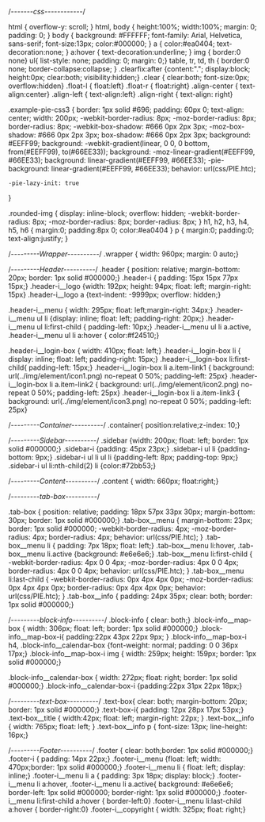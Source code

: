 
/*-------css------------*/


html {
    overflow-y: scroll;
}
html, body {
    height:100%;
    width:100%;
    margin: 0;
    padding: 0;
}
body {
    background: #FFFFFF;
    font-family: Arial, Helvetica, sans-serif;
    font-size:13px;
    color:#000000;
}
a {
    color:#ea0404;
    text-decoration:none;
}
a:hover {
    text-decoration:underline;
}
img { border:0 none}
ul{ list-style: none; padding: 0; margin: 0;}
table, tr, td, th {
    border:0 none;
    border-collapse:collapse;
}
.clearfix:after {content:"."; display:block; height:0px; clear:both; visibility:hidden;}
.clear { clear:both; font-size:0px; overflow:hidden}
.float-l { float:left}
.float-r { float:right}
.align-center { text-align:center}
.align-left { text-align:left}
.align-right { text-align: right}


.example-pie-css3 {
    border: 1px solid #696;
    padding: 60px 0;
    text-align: center; width: 200px;
    -webkit-border-radius: 8px;
    -moz-border-radius: 8px;
    border-radius: 8px;
    -webkit-box-shadow: #666 0px 2px 3px;
    -moz-box-shadow: #666 0px 2px 3px;
    box-shadow: #666 0px 2px 3px;
    background: #EEFF99;
    background: -webkit-gradient(linear, 0 0, 0 bottom, from(#EEFF99), to(#66EE33));
    background: -moz-linear-gradient(#EEFF99, #66EE33);
    background: linear-gradient(#EEFF99, #66EE33);
    -pie-background: linear-gradient(#EEFF99, #66EE33);
    behavior: url(css/PIE.htc);

    -pie-lazy-init: true
}

.rounded-img {
    display: inline-block;
    overflow: hidden;
    -webkit-border-radius: 8px;
    -moz-border-radius: 8px;
    border-radius: 8px;
}
h1, h2, h3, h4, h5, h6 {
    margin:0;
    padding:8px 0;
    color:#ea0404
}
p {
    margin:0;
    padding:0;
    text-align:justify;
}


/*---------Wrapper----------*/
.wrapper { width: 960px; margin: 0 auto;}

/*---------Header----------*/
.header { position: relative; margin-bottom: 20px; border: 1px solid #000000;}
.header-i { padding: 15px 15px 77px 15px;}
.header-i__logo {width: 192px; height: 94px; float: left; margin-right: 15px}
.header-i__logo a {text-indent: -9999px; overflow: hidden;}

.header-i__menu { width: 295px; float: left;margin-right: 34px;}
.header-i__menu ul  li {display: inline; float: left;  padding-right: 20px;}
.header-i__menu ul  li:first-child { padding-left: 10px;}
.header-i__menu ul  li a.active, .header-i__menu ul  li a:hover { color:#f24510;}

.header-i__login-box { width: 410px; float: left;}
.header-i__login-box li { display: inline; float: left; padding-right: 15px;}
.header-i__login-box li:first-child{ padding-left: 15px;}
.header-i__login-box li a.item-link1 { background: url(../img/element/icon1.png) no-repeat 0 50%; padding-left: 25px}
.header-i__login-box li a.item-link2  { background: url(../img/element/icon2.png) no-repeat 0 50%; padding-left: 25px}
.header-i__login-box li a.item-link3 { background: url(../img/element/icon3.png) no-repeat 0 50%; padding-left: 25px}


/*---------Container----------*/
.container{ position:relative;z-index: 10;}

/*---------Sidebar----------*/
.sidebar {width: 200px; float: left; border: 1px solid #000000;}
.sidebar-i {padding: 45px 23px;}
.sidebar-i ul li {padding-bottom: 9px;}
.sidebar-i ul li ul li {padding-left: 8px; padding-top: 9px;}
.sidebar-i ul li:nth-child(2) li {color:#72bb53;}


/*---------Content----------*/
.content { width: 660px; float:right;}



/*---------tab-box----------*/

.tab-box { position: relative; padding: 18px 57px 33px 30px; margin-bottom: 30px; border: 1px solid #000000;}
.tab-box__menu {
    margin-bottom: 23px;
    border: 1px solid #000000;
    -webkit-border-radius: 4px;
    -moz-border-radius: 4px;
    border-radius: 4px;
    behavior: url(css/PIE.htc);
}
.tab-box__menu li { padding: 7px 18px; float: left;}
.tab-box__menu li:hover, .tab-box__menu li.active {background: #e6e6e6;}
.tab-box__menu li:first-child {
    -webkit-border-radius: 4px 0 0 4px;
    -moz-border-radius:  4px 0 0 4px;
    border-radius: 4px 0 0 4px;
    behavior: url(css/PIE.htc);
}
.tab-box__menu li:last-child {
    -webkit-border-radius: 0px 4px 4px 0px;
    -moz-border-radius: 0px 4px 4px 0px;
    border-radius:  0px 4px 4px 0px;
    behavior: url(css/PIE.htc);
}
.tab-box__info { padding: 24px 35px; clear: both; border: 1px solid #000000;}

/*---------block-info----------*/
.block-info { clear: both;}
.block-info__map-box { width: 306px; float: left; border: 1px solid #000000;}
.block-info__map-box-i{ padding:22px 43px 22px 9px; }
.block-info__map-box-i h4, .block-info__calendar-box {font-weight: normal; padding: 0 0 36px 17px;}
.block-info__map-box-i img { width: 259px; height: 159px; border: 1px solid #000000;}

.block-info__calendar-box { width: 272px; float: right; border: 1px solid #000000;}
.block-info__calendar-box-i {padding:22px 31px 22px 18px;}


/*---------text-box----------*/
.text-box{ clear: both; margin-bottom: 20px; border: 1px solid #000000;}
.text-box-i{ padding: 12px 28px 17px 53px;}
.text-box__title { width:42px; float: left; margin-right: 22px; }
.text-box__info { width: 765px; float: left; }
.text-box__info p { font-size: 13px; line-height: 16px;}



/*---------Footer----------*/
.footer { clear: both;border: 1px solid #000000;}
.footer-i { padding: 14px 22px;}
.footer-i__menu {float: left; width: 470px;border: 1px solid #000000;}
.footer-i__menu li {  float: left; display: inline;}
.footer-i__menu li a { padding: 3px 18px; display: block;}
.footer-i__menu li a:hover, .footer-i__menu li a.active{
    background: #e6e6e6;
    border-left: 1px solid #000000;
    border-right: 1px solid #000000;}
.footer-i__menu li:first-child a:hover { border-left:0}
.footer-i__menu li:last-child a:hover { border-right:0}
.footer-i__copyright { width: 325px; float: right;}